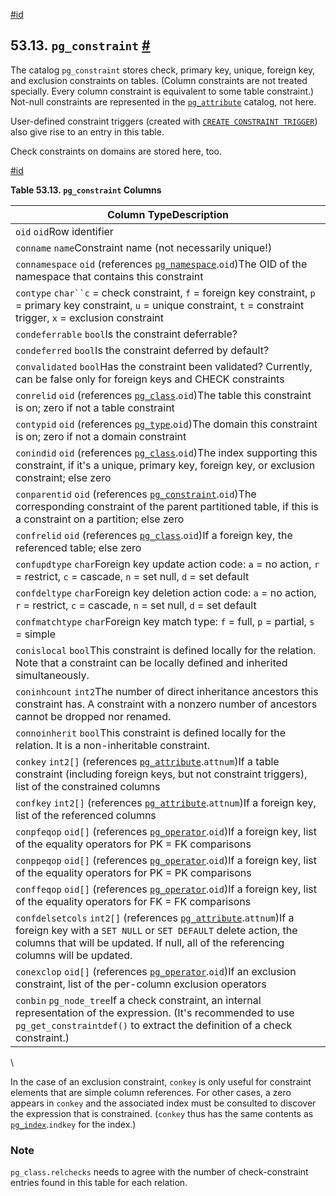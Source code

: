 [#id](#CATALOG-PG-CONSTRAINT)

## 53.13. `pg_constraint` [#](#CATALOG-PG-CONSTRAINT)



The catalog `pg_constraint` stores check, primary key, unique, foreign key, and exclusion constraints on tables. (Column constraints are not treated specially. Every column constraint is equivalent to some table constraint.) Not-null constraints are represented in the [`pg_attribute`](catalog-pg-attribute) catalog, not here.

User-defined constraint triggers (created with [`CREATE CONSTRAINT TRIGGER`](sql-createtrigger)) also give rise to an entry in this table.

Check constraints on domains are stored here, too.

[#id](#id-1.10.4.15.6)

**Table 53.13. `pg_constraint` Columns**

| Column TypeDescription                                                                                                                                                                                                                                   |
| -------------------------------------------------------------------------------------------------------------------------------------------------------------------------------------------------------------------------------------------------------- |
| `oid` `oid`Row identifier                                                                                                                                                                                                                                |
| `conname` `name`Constraint name (not necessarily unique!)                                                                                                                                                                                                |
| `connamespace` `oid` (references [`pg_namespace`](catalog-pg-namespace).`oid`)The OID of the namespace that contains this constraint                                                                                                                |
| `contype` `char``c` = check constraint, `f` = foreign key constraint, `p` = primary key constraint, `u` = unique constraint, `t` = constraint trigger, `x` = exclusion constraint                                                                        |
| `condeferrable` `bool`Is the constraint deferrable?                                                                                                                                                                                                      |
| `condeferred` `bool`Is the constraint deferred by default?                                                                                                                                                                                               |
| `convalidated` `bool`Has the constraint been validated? Currently, can be false only for foreign keys and CHECK constraints                                                                                                                              |
| `conrelid` `oid` (references [`pg_class`](catalog-pg-class).`oid`)The table this constraint is on; zero if not a table constraint                                                                                                                   |
| `contypid` `oid` (references [`pg_type`](catalog-pg-type).`oid`)The domain this constraint is on; zero if not a domain constraint                                                                                                                   |
| `conindid` `oid` (references [`pg_class`](catalog-pg-class).`oid`)The index supporting this constraint, if it's a unique, primary key, foreign key, or exclusion constraint; else zero                                                              |
| `conparentid` `oid` (references [`pg_constraint`](catalog-pg-constraint).`oid`)The corresponding constraint of the parent partitioned table, if this is a constraint on a partition; else zero                                                      |
| `confrelid` `oid` (references [`pg_class`](catalog-pg-class).`oid`)If a foreign key, the referenced table; else zero                                                                                                                                |
| `confupdtype` `char`Foreign key update action code: `a` = no action, `r` = restrict, `c` = cascade, `n` = set null, `d` = set default                                                                                                                    |
| `confdeltype` `char`Foreign key deletion action code: `a` = no action, `r` = restrict, `c` = cascade, `n` = set null, `d` = set default                                                                                                                  |
| `confmatchtype` `char`Foreign key match type: `f` = full, `p` = partial, `s` = simple                                                                                                                                                                    |
| `conislocal` `bool`This constraint is defined locally for the relation. Note that a constraint can be locally defined and inherited simultaneously.                                                                                                      |
| `coninhcount` `int2`The number of direct inheritance ancestors this constraint has. A constraint with a nonzero number of ancestors cannot be dropped nor renamed.                                                                                       |
| `connoinherit` `bool`This constraint is defined locally for the relation. It is a non-inheritable constraint.                                                                                                                                            |
| `conkey` `int2[]` (references [`pg_attribute`](catalog-pg-attribute).`attnum`)If a table constraint (including foreign keys, but not constraint triggers), list of the constrained columns                                                          |
| `confkey` `int2[]` (references [`pg_attribute`](catalog-pg-attribute).`attnum`)If a foreign key, list of the referenced columns                                                                                                                     |
| `conpfeqop` `oid[]` (references [`pg_operator`](catalog-pg-operator).`oid`)If a foreign key, list of the equality operators for PK = FK comparisons                                                                                                 |
| `conppeqop` `oid[]` (references [`pg_operator`](catalog-pg-operator).`oid`)If a foreign key, list of the equality operators for PK = PK comparisons                                                                                                 |
| `conffeqop` `oid[]` (references [`pg_operator`](catalog-pg-operator).`oid`)If a foreign key, list of the equality operators for FK = FK comparisons                                                                                                 |
| `confdelsetcols` `int2[]` (references [`pg_attribute`](catalog-pg-attribute).`attnum`)If a foreign key with a `SET NULL` or `SET DEFAULT` delete action, the columns that will be updated. If null, all of the referencing columns will be updated. |
| `conexclop` `oid[]` (references [`pg_operator`](catalog-pg-operator).`oid`)If an exclusion constraint, list of the per-column exclusion operators                                                                                                   |
| `conbin` `pg_node_tree`If a check constraint, an internal representation of the expression. (It's recommended to use `pg_get_constraintdef()` to extract the definition of a check constraint.)                                                          |

\


In the case of an exclusion constraint, `conkey` is only useful for constraint elements that are simple column references. For other cases, a zero appears in `conkey` and the associated index must be consulted to discover the expression that is constrained. (`conkey` thus has the same contents as [`pg_index`](catalog-pg-index).`indkey` for the index.)

### Note

`pg_class.relchecks` needs to agree with the number of check-constraint entries found in this table for each relation.